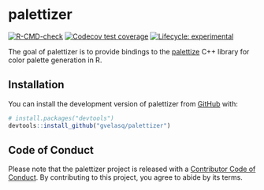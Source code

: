 
<!-- README.md is generated from README.Rmd. Please edit that file -->

# palettizer

<!-- badges: start -->

[![R-CMD-check](https://github.com/gvelasq/palettizer/workflows/R-CMD-check/badge.svg)](https://github.com/gvelasq/palettizer/actions)
[![Codecov test
coverage](https://codecov.io/gh/gvelasq/palettizer/branch/main/graph/badge.svg)](https://app.codecov.io/gh/gvelasq/palettizer?branch=main)
[![Lifecycle:
experimental](https://img.shields.io/badge/lifecycle-experimental-orange.svg)](https://lifecycle.r-lib.org/articles/stages.html#experimental)
<!-- badges: end -->

The goal of palettizer is to provide bindings to the
[palettize](https://github.com/gvlsq/palettize) C++ library for color
palette generation in R.

## Installation

You can install the development version of palettizer from
[GitHub](https://github.com/) with:

``` r
# install.packages("devtools")
devtools::install_github("gvelasq/palettizer")
```

## Code of Conduct

Please note that the palettizer project is released with a [Contributor
Code of
Conduct](https://gvelasq.github.io/palettizer/CODE_OF_CONDUCT.html). By
contributing to this project, you agree to abide by its terms.
